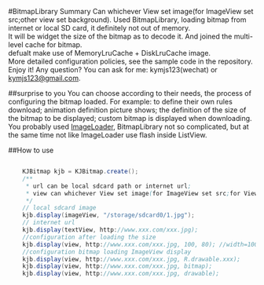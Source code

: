 #BitmapLibrary Summary
Can whichever View set image(for ImageView set src;other view set background).
Used BitmapLibrary, loading bitmap from internet or local SD card, it definitely not out of memory.<br>
It will be widget the size of the bitmap as to decode it. And joined the multi-level cache for bitmap.<br>
defualt make use of MemoryLruCache + DiskLruCache image.<br>
More detailed configuration policies, see the sample code in the repository.<br>
Enjoy it! Any question? You can ask for me: kymjs123(wechat) or kymjs123@gmail.com.

##surprise to you
You can choose according to their needs, the process of configuring the bitmap loaded. For example: to define their own rules download; animation definition picture shows; the definition of the size of the bitmap to be displayed; custom bitmap is displayed when downloading.<br>
You probably used [ImageLoader](https://github.com/nostra13/Android-Universal-Image-Loader), BitmapLibrary not so complicated, but at the same time not like ImageLoader use flash inside ListView.<br>

##How to use
```java

	KJBitmap kjb = KJBitmap.create();
	/**
	 * url can be local sdcard path or internet url;
	 * view can whichever View set image(for ImageView set src;for View set background).
	 */
	// local sdcard image
	kjb.display(imageView, "/storage/sdcard0/1.jpg"); 
	// internet url
	kjb.display(textView, http://www.xxx.com/xxx.jpg); 
	//configuration after loading the size
	kjb.display(view, http://www.xxx.com/xxx.jpg, 100, 80); //width=100,height=80
	//configuration bitmap loading ImageView display
	kjb.display(view, http://www.xxx.com/xxx.jpg, R.drawable.xxx);
	kjb.display(view, http://www.xxx.com/xxx.jpg, bitmap);
	kjb.display(view, http://www.xxx.com/xxx.jpg, drawable);
```